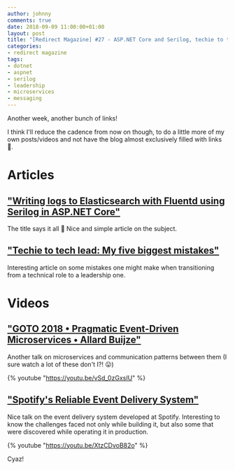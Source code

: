 ```yaml
---
author: johnny
comments: true
date: 2018-09-09 11:00:00+01:00
layout: post
title: "[Redirect Magazine] #27 - ASP.NET Core and Serilog, techie to tech lead, microservices and messaging"
categories:
- redirect magazine
tags:
- dotnet
- aspnet
- serilog
- leadership
- microservices
- messaging
---
```


Another week, another bunch of links!

I think I'll reduce the cadence from now on though, to do a little more of my own posts/videos and not have the blog almost exclusively filled with links 🙂.

# Articles
## ["Writing logs to Elasticsearch with Fluentd using Serilog in ASP.NET Core"](https://andrewlock.net/writing-logs-to-elasticsearch-with-fluentd-using-serilog-in-asp-net-core/)
The title says it all 🙂 Nice and simple article on the subject.
<br/>
## ["Techie to tech lead: My five biggest mistakes"](https://www.thoughtworks.com/insights/blog/techie-tech-lead-my-5-biggest-mistakes)
Interesting article on some mistakes one might make when transitioning from a technical role to a leadership one.
<br/>
# Videos
## ["GOTO 2018 • Pragmatic Event-Driven Microservices • Allard Buijze"](https://youtu.be/vSd_0zGxsIU)
Another talk on microservices and communication patterns between them (I sure watch a lot of these don't I?! 😛)

{% youtube "https://youtu.be/vSd_0zGxsIU" %}
<br/>
## ["Spotify's Reliable Event Delivery System"](https://youtu.be/XtzCDvoB82o)
Nice talk on the event delivery system developed at Spotify. Interesting to know the challenges faced not only while building it, but also some that were discovered while operating it in production.

{% youtube "https://youtu.be/XtzCDvoB82o" %}
<br/>


Cyaz!